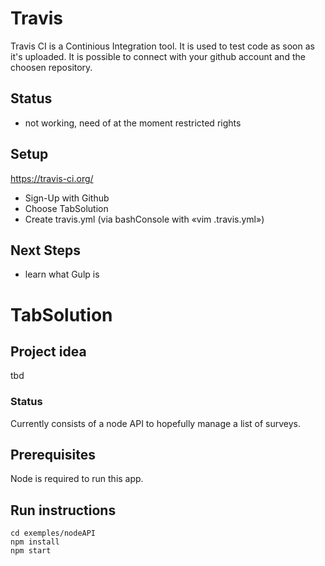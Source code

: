 
# Travis
Travis CI is a Continious Integration tool. It is used to test code as soon as it's uploaded. It is possible to connect with your github account and the choosen repository.

##  Status
- not working, need of at the moment restricted rights


## Setup

https://travis-ci.org/

-	Sign-Up with Github
-	Choose TabSolution
-	Create travis.yml (via bashConsole with «vim .travis.yml»)

## Next Steps
- learn what Gulp is







# TabSolution

## Project idea

tbd

### Status

Currently consists of a node API to hopefully manage a list of surveys.

## Prerequisites

Node is required to run this app.


## Run instructions

```
cd exemples/nodeAPI
npm install
npm start
```
